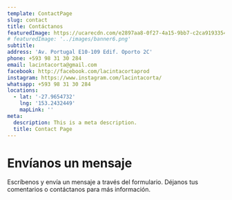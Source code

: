 ```yaml
---
template: ContactPage
slug: contact
title: Contáctanos
featuredImage: https://ucarecdn.com/e2897aa8-0f27-4a15-9bb7-c2ca91933546/Bannercontactanos.jpg
# featuredImage: '../images/banner6.png'
subtitle:
address: 'Av. Portugal E10-109 Edif. Oporto 2C'
phone: +593 98 31 30 284
email: lacintacorta@gmail.com
facebook: http://facebook.com/lacintacortaprod
instagram: https://www.instagram.com/lacintacorta/
whatsapp: +593 98 31 30 284
locations:
  - lat: '-27.9654732'
    lng: '153.2432449'
    mapLink: ''
meta:
  description: This is a meta description.
  title: Contact Page
---
```


# Envíanos un mensaje

Escríbenos y envía un mensaje a través del formulario. Déjanos tus comentarios o contáctanos para más información.
